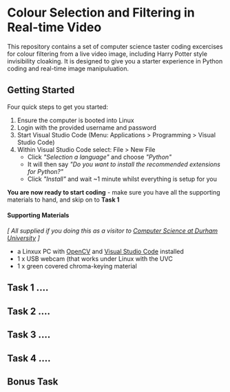 # Colour Selection and Filtering in Real-time Video

This repository contains a set of computer science taster coding excercises for colour filtering from a live video image, including Harry Potter style invisibility cloaking. It is designed to give you a starter experience in Python coding and real-time image manipuluation. 

## Getting Started 

Four quick steps to get you started:

1. Ensure the computer is booted into Linux
2.  Login with the provided username and password
3.  Start Visual Studio Code (Menu: Applications > Programming > Visual Studio Code)
4.  Within Visual Studio Code select: File > New File
    * Click _"Selection a language"_ and choose _"Python"_
    * It will then say _"Do you want to install the recommended extensions for Python?"_
    * Click _"Install"_ and wait ~1 minute whilst everything is setup for you

**You are now ready to start coding** - make sure you have all the supporting materials to hand, and skip on to **Task 1**

#### Supporting Materials

_[ All supplied if you doing this as a visitor to [Computer Science at Durham University](https://www.durham.ac.uk/departments/academic/computer-science/) ]_

- a Linxux PC with [OpenCV](https://www.opencv.org) and [Visual Studio Code](https://code.visualstudio.com/) installed
- 1 x USB webcam (that works under Linux with the UVC
- 1 x green covered chroma-keying material

## Task 1 ....


## Task 2 ....


## Task 3 ....


## Task 4 ....


## Bonus Task

